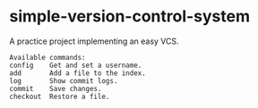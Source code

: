 # simple-version-control-system
A practice project implementing an easy VCS.

```
Available commands:
config    Get and set a username.
add       Add a file to the index.
log       Show commit logs.
commit    Save changes.
checkout  Restore a file.
```
